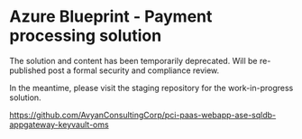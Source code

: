 <h1> Azure Blueprint - Payment processing solution </h1>

The solution and content has been temporarily deprecated. Will be re-published post a formal security and compliance review.  

<p />
In the meantime, please visit the staging repository for the work-in-progress solution. 
<p />

<a href="https://github.com/AvyanConsultingCorp/pci-paas-webapp-ase-sqldb-appgateway-keyvault-oms" target="_blank">https://github.com/AvyanConsultingCorp/pci-paas-webapp-ase-sqldb-appgateway-keyvault-oms</a>

